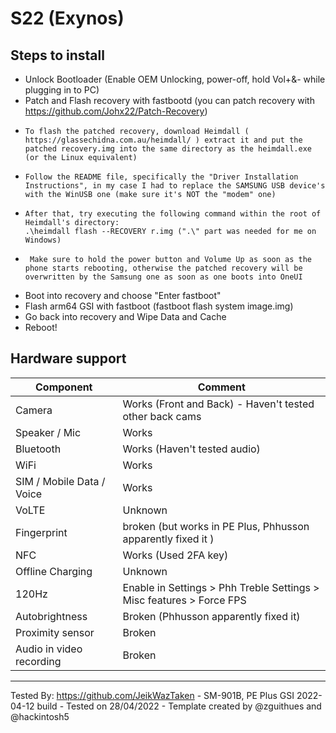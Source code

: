 # S22 (Exynos)

## Steps to install

* Unlock Bootloader (Enable OEM Unlocking, power-off, hold Vol+&- while plugging in to PC)
* Patch and Flash recovery with fastbootd (you can patch recovery with https://github.com/Johx22/Patch-Recovery)
*     To flash the patched recovery, download Heimdall ( https://glassechidna.com.au/heimdall/ ) extract it and put the patched recovery.img into the same directory as the heimdall.exe (or the Linux equivalent)
*     Follow the README file, specifically the "Driver Installation Instructions", in my case I had to replace the SAMSUNG USB device's with the WinUSB one (make sure it's NOT the "modem" one)
*     After that, try executing the following command within the root of Heimdall's directory: 
      .\heimdall flash --RECOVERY r.img (".\" part was needed for me on Windows)
*      Make sure to hold the power button and Volume Up as soon as the phone starts rebooting, otherwise the patched recovery will be overwritten by the Samsung one as soon as one boots into OneUI
* Boot into recovery and choose "Enter fastboot"
* Flash arm64 GSI with fastboot (fastboot flash system image.img)
* Go back into recovery and Wipe Data and Cache
* Reboot!

## Hardware support

| Component                 |      Comment                                                      |
|---------------------------|-------------------------------------------------------------------|
| Camera                    | Works (Front and Back) - Haven't tested other back cams           |
| Speaker / Mic             | Works                                                             |
| Bluetooth                 | Works (Haven't tested audio)                                      |
| WiFi                      | Works                                                             |
| SIM / Mobile Data / Voice | Works                                                             |
| VoLTE                     | Unknown                                                           |
| Fingerprint               | broken (but works in PE Plus, Phhusson apparently fixed it )      |
| NFC                       | Works (Used 2FA key)                                              |
| Offline Charging          | Unknown                                                           |
| 120Hz                     | Enable in Settings > Phh Treble Settings > Misc features > Force FPS               |
| Autobrightness            | Broken (Phhusson apparently fixed it)               |
| Proximity sensor            | Broken              |
| Audio in video recording            | Broken              |
---

Tested By: https://github.com/JeikWazTaken - SM-901B, PE Plus GSI 2022-04-12 build - Tested on 28/04/2022 - Template created by @zguithues and @hackintosh5

